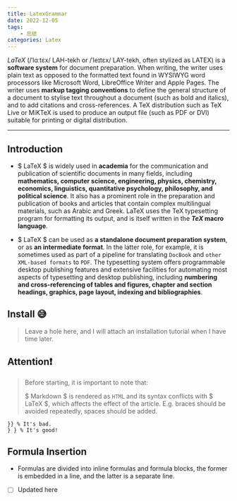 ```yaml
---
title: LatexGrammar
date: 2022-12-05
tags: 
    - 总结
categories: Latex
---
```


$LaTeX$ (/ˈlɑːtɛx/ LAH-tekh or /ˈleɪtɛx/ LAY-tekh, often stylized as LATEX) is a **software system** for document preparation. When writing, the writer uses plain text as opposed to the formatted text found in WYSIWYG word processors like Microsoft Word, LibreOffice Writer and Apple Pages. The writer uses **markup tagging conventions** to define the general structure of a document to stylise text throughout a document (such as bold and italics), and to add citations and cross-references. A TeX distribution such as TeX Live or MiKTeX is used to produce an output file (such as PDF or DVI) suitable for printing or digital distribution.

<!--more-->

----------

## Introduction

- $ LaTeX $ is widely used in **academia** for the communication and publication of scientific documents in many fields, including **mathematics, computer science, engineering, physics, chemistry, economics, linguistics, quantitative psychology, philosophy, and political science**. It also has a prominent role in the preparation and publication of books and articles that contain complex multilingual materials, such as Arabic and Greek. LaTeX uses the TeX typesetting program for formatting its output, and is itself written in the **$TeX$ macro language**.

- $ LaTeX $ can be used as **a standalone document preparation system**, or as **an intermediate format**. In the latter role, for example, it is sometimes used as part of a pipeline for translating `DocBook` and `other XML-based formats` to `PDF`. The typesetting system offers programmable desktop publishing features and extensive facilities for automating most aspects of typesetting and desktop publishing, including **numbering and cross-referencing of tables and figures, chapter and section headings, graphics, page layout, indexing and bibliographies**.

## Install :sweat_smile:
> Leave a hole here, and I will attach an installation tutorial when I have time later.

## Attention:exclamation:	

> Before starting, it is important to note that:
>
> $ Markdown $ is rendered as `HTML` and its syntax conflicts with $ LaTeX $, which affects the effect of the article. E.g. braces should be avoided repeatedly, spaces should be added.

```
}} % It's bad.
} } % It's good!
```

## Formula Insertion

- Formulas are divided into inline formulas and formula blocks, the former is embedded in a line, and the latter is a separate line.

- [ ] Updated here